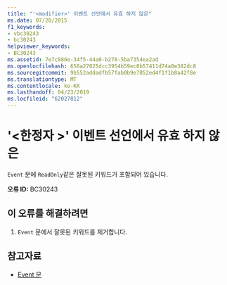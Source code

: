 ```yaml
---
title: "'<modifier>' 이벤트 선언에서 유효 하지 않은"
ms.date: 07/20/2015
f1_keywords:
- vbc30243
- bc30243
helpviewer_keywords:
- BC30243
ms.assetid: 7e7c886e-34f5-44a0-b278-5ba7354ea2ad
ms.openlocfilehash: 658a27025dcc3954b59ec0b57411d74a0e382dc8
ms.sourcegitcommit: 9b552addadfb57fab0b9e7852ed4f1f1b8a42f8e
ms.translationtype: MT
ms.contentlocale: ko-KR
ms.lasthandoff: 04/23/2019
ms.locfileid: "62027812"
---
```

# <a name="modifier-is-not-valid-on-an-event-declaration"></a>'\<한정자 >' 이벤트 선언에서 유효 하지 않은
`Event` 문에 `ReadOnly`같은 잘못된 키워드가 포함되어 있습니다.  
  
 **오류 ID:** BC30243  
  
## <a name="to-correct-this-error"></a>이 오류를 해결하려면  
  
1. `Event` 문에서 잘못된 키워드를 제거합니다.  
  
## <a name="see-also"></a>참고자료

- [Event 문](../../visual-basic/language-reference/statements/event-statement.md)
